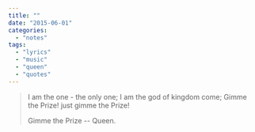```yaml
---
title: ""
date: "2015-06-01"
categories: 
  - "notes"
tags: 
  - "lyrics"
  - "music"
  - "queen"
  - "quotes"
---
```


> I am the one - the only one; I am the god of kingdom come; Gimme the Prize! just gimme the Prize!
> 
> Gimme the Prize -- Queen.

